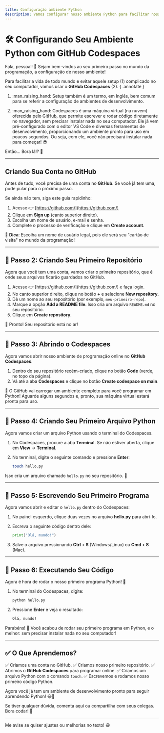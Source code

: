 ```yaml
---
title: Configuração ambiente Python
description: Vamos configurar nosso ambiente Python para facilitar nosso aprendizado
---
```


# 🛠️ Configurando Seu Ambiente Python com GitHub Codespaces

Fala, pessoal!
👋 Sejam bem-vindos ao seu primeiro passo no mundo da programação, a configuração de nosso ambiente!

Para facilitar a vida de todo mundo e evitar aquele setup (1) complicado no seu computador, vamos usar o **GitHub Codespaces** (2).
{ .annotate }

1.  :man_raising_hand: Setup também é um termo, em Inglês, bem comum para se referir a configuração de ambientes de desenvolvimento.

2. :man_raising_hand: Codespaces é uma máquina virtual (na nuvem) oferecida pelo GitHub, que permite escrever e rodar código diretamente no navegador, sem precisar instalar nada no seu computador.
Ele já vem pré-configurado com o editor VS Code e diversas ferramentas de desenvolvimento, proporcionando um ambiente pronto para uso em poucos segundos.
Ou seja, com ele, você não precisará instalar nada para começar! 😍

Então...
Bora lá!? 🚀

---

## Criando Sua Conta no GitHub

Antes de tudo, você precisa de uma conta no **GitHub**.
Se você já tem uma, pode pular para o próximo passo.

Se ainda não tem, siga este guia rapidinho:

1. Acesse 👉 [https://github.com/](https://github.com/)
2. Clique em **Sign up** (canto superior direito).
3. Escolha um nome de usuário, e-mail e senha.
4. Complete o processo de verificação e clique em **Create account**.

📢 **Dica**: Escolha um nome de usuário legal, pois ele será seu "cartão de visita" no mundo da programação!

---

## 📌 Passo 2: Criando Seu Primeiro Repositório

Agora que você tem uma conta, vamos criar o primeiro repositório, que é onde seus arquivos ficarão guardados no GitHub.

1. Acesse 👉 [https://github.com/](https://github.com/) e faça login.
2. No canto superior direito, clique no botão **+** e selecione **New repository**.
3. Dê um nome ao seu repositório (por exemplo, `meu-primeiro-repo`).
4. Marque a opção **Add a README file**. Isso cria um arquivo `README.md` no seu repositório.
5. Clique em **Create repository**.

🎉 Pronto! Seu repositório está no ar!

---

## 📌 Passo 3: Abrindo o Codespaces

Agora vamos abrir nosso ambiente de programação online no **GitHub Codespaces**.

1. Dentro do seu repositório recém-criado, clique no botão **Code** (verde, no topo da página).
2. Vá até a aba **Codespaces** e clique no botão **Create codespace on main**.

🔄 O GitHub vai carregar um ambiente completo para você programar em Python! Aguarde alguns segundos e, pronto, sua máquina virtual estará pronta para uso.

---

## 📌 Passo 4: Criando Seu Primeiro Arquivo Python

Agora vamos criar um arquivo Python usando o terminal do Codespaces.

1. No Codespaces, procure a aba **Terminal**. Se não estiver aberta, clique em **View** → **Terminal**.
2. No terminal, digite o seguinte comando e pressione **Enter**:

   ```bash
   touch hello.py
   ```

Isso cria um arquivo chamado `hello.py` no seu repositório. 📄

---

## 📌 Passo 5: Escrevendo Seu Primeiro Programa

Agora vamos abrir e editar o `hello.py` dentro do Codespaces:

1. No painel esquerdo, clique duas vezes no arquivo **hello.py** para abri-lo.
2. Escreva o seguinte código dentro dele:

   ```python
   print("Olá, mundo!")
   ```

3. Salve o arquivo pressionando **Ctrl + S** (Windows/Linux) ou **Cmd + S** (Mac).

---

## 📌 Passo 6: Executando Seu Código

Agora é hora de rodar o nosso primeiro programa Python! 🎉

1. No terminal do Codespaces, digite:

   ```bash
   python hello.py
   ```

2. Pressione **Enter** e veja o resultado:

   ```bash
   Olá, mundo!
   ```

Parabéns! 🎊 Você acabou de rodar seu primeiro programa em Python, e o melhor: sem precisar instalar nada no seu computador!

---

## ✅ O Que Aprendemos?

✅ Criamos uma conta no GitHub.
✅ Criamos nosso primeiro repositório.
✅ Abrimos o **GitHub Codespaces** para programar online.
✅ Criamos um arquivo Python com o comando `touch`.
✅ Escrevemos e rodamos nosso primeiro código Python.

Agora você já tem um ambiente de desenvolvimento pronto para seguir aprendendo Python! 😃🐍

Se tiver qualquer dúvida, comenta aqui ou compartilha com seus colegas. Bora codar! 🚀

---

Me avise se quiser ajustes ou melhorias no texto! 😃
